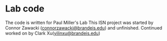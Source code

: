 # Lab code

The code is written for Paul Miller's Lab
This ISN project was started by Connor Zawacki (connorzawacki@brandeis.edu) and
unfinished. Continued worked on by Clark Xu(yilinxu@brandeis.edu)
